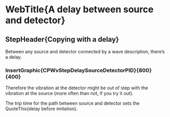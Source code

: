 
# WebTitle{A delay between source and detector}

## StepHeader{Copying with a delay}

Between any source and detector connected by a wave description, there’s a delay.

### InsertGraphic{CPWvStepDelaySourceDetectorPID}{800}{400}

Therefore the vibration at the detector might be out of step with the vibration at the source (more often than not, if you try it out).

The trip time for the path between source and detector sets the QuoteThis{delay before imitation}.
